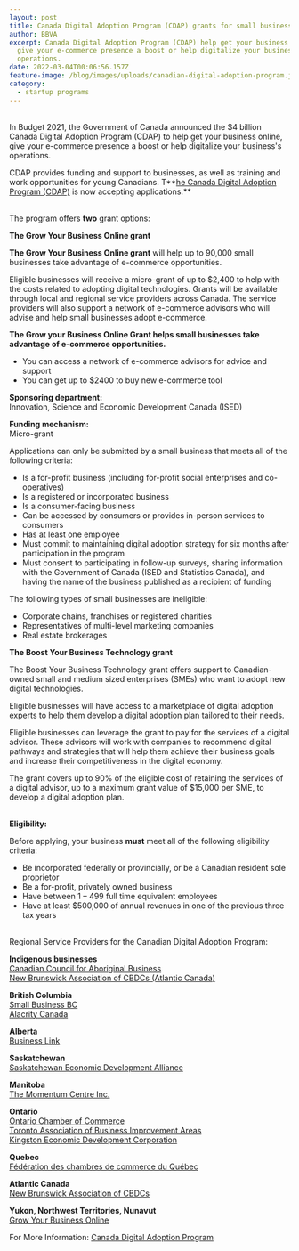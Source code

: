 ```yaml
---
layout: post
title: Canada Digital Adoption Program (CDAP) grants for small businesses.
author: BBVA
excerpt: Canada Digital Adoption Program (CDAP) help get your business online,
  give your e-commerce presence a boost or help digitalize your business's
  operations.
date: 2022-03-04T00:06:56.157Z
feature-image: /blog/images/uploads/canadian-digital-adoption-program.jpg
category:
  - startup programs
---
```

\
In Budget 2021, the Government of Canada announced the $4 billion Canada Digital Adoption Program (CDAP) to help get your business online, give your e-commerce presence a boost or help digitalize your business's operations.

CDAP provides funding and support to businesses, as well as training and work opportunities for young Canadians. T**[he Canada Digital Adoption Program (CDAP)](https://app.cyberimpact.com/click-tracking?ct=pnIN8a1Z4UlKrr_CRG1wiXTjMU1JFS6GB4FoiJIzde2SZ-ubgJKnpgQvAPJiUVVb9dCOl2dhyx6s1wK-hd8X2UtgKCn4LIVdhDvXvS0E1Tc~) is now accepting applications.**

\
The program offers **two** grant options:

**The Grow Your Business Online grant** 

**The Grow Your Business Online grant** will help up to 90,000 small businesses take advantage of e-commerce opportunities.

Eligible businesses will receive a micro-grant of up to $2,400 to help with the costs related to adopting digital technologies. Grants will be available through local and regional service providers across Canada. The service providers will also support a network of e-commerce advisors who will advise and help small businesses adopt e-commerce.

**The Grow your Business Online Grant helps small businesses take advantage of e-commerce opportunities.**

* You can access a network of e-commerce advisors for advice and support
* You can get up to $2400 to buy new e-commerce tool

**Sponsoring department:**\
Innovation, Science and Economic Development Canada (ISED)

**Funding mechanism:**\
Micro-grant

Applications can only be submitted by a small business that meets all of the following criteria:

* Is a for-profit business (including for-profit social enterprises and co-operatives)
* Is a registered or incorporated business
* Is a consumer-facing business
* Can be accessed by consumers or provides in-person services to consumers
* Has at least one employee
* Must commit to maintaining digital adoption strategy for six months after participation in the program
* Must consent to participating in follow-up surveys, sharing information with the Government of Canada (ISED and Statistics Canada), and having the name of the business published as a recipient of funding

The following types of small businesses are ineligible:

* Corporate chains, franchises or registered charities
* Representatives of multi-level marketing companies
* Real estate brokerages

**The Boost Your Business Technology grant** 

The Boost Your Business Technology grant offers support to Canadian-owned small and medium sized enterprises (SMEs) who want to adopt new digital technologies.

Eligible businesses will have access to a marketplace of digital adoption experts to help them develop a digital adoption plan tailored to their needs.

Eligible businesses can leverage the grant to pay for the services of a digital advisor. These advisors will work with companies to recommend digital pathways and strategies that will help them achieve their business goals and increase their competitiveness in the digital economy.

The grant covers up to 90% of the eligible cost of retaining the services of a digital advisor, up to a maximum grant value of $15,000 per SME, to develop a digital adoption plan.

**\
Eligibility:**

Before applying, your business **must** meet all of the following eligibility criteria:

* Be incorporated federally or provincially, or be a Canadian resident sole proprietor
* Be a for-profit, privately owned business
* Have between 1 – 499 full time equivalent employees
* Have at least $500,000 of annual revenues in one of the previous three tax years

\
Regional Service Providers for the Canadian Digital Adoption Program:

**Indigenous businesses**\
[Canadian Council for Aboriginal Business](https://ccab.com/cdap/)\
[New Brunswick Association of CBDCs (Atlantic Canada)](https://www.cbdc.ca/en/programs/canada-digital-adoption-program)

**British Columbia**\
[Small Business BC](https://smallbusinessbc.ca/canada-digital-adoption-program/)\
[Alacrity Canada](https://www.alacritycanada.com/cdap-en/)

**Alberta**\
[Business Link](https://businesslink.ca/canada-digital-adoption-program/)

**Saskatchewan**\
[Saskatchewan Economic Development Alliance](https://connectedsask.ca/cdap-eng/)

**Manitoba**\
[The Momentum Centre Inc.](https://iit.momentumcentre.ca/)

**Ontario**\
[Ontario Chamber of Commerce](https://occ.ca/canada-digital-adoption-program)\
[Toronto Association of Business Improvement Areas](https://digitalmainstreet.ca/CDAP)\
[Kingston Economic Development Corporation](https://www.kingstonecdev.com/CDAP)

**Quebec**\
[Fédération des chambres de commerce du Québec](https://www.ic.gc.ca/eic/site/152.nsf/frm-eng/LCOE-CC3LDB)

**Atlantic Canada**\
[New Brunswick Association of CBDCs](https://www.cbdc.ca/en/programs/canada-digital-adoption-program)

**Yukon, Northwest Territories, Nunavut**\
[Grow Your Business Online ](https://www.ic.gc.ca/eic/site/152.nsf/frm-eng/LCOE-CC3LDB)



For More Information: [ Canada Digital Adoption Program ](https://www.ic.gc.ca/eic/site/152.nsf/eng/home)